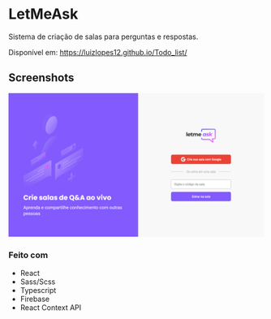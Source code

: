 # LetMeAsk

Sistema de criação de salas para perguntas e respostas.

Disponível em: https://luizlopes12.github.io/Todo_list/

## Screenshots
![Desktop](./screen.png)

### Feito com

- React
- Sass/Scss
- Typescript
- Firebase
- React Context API
